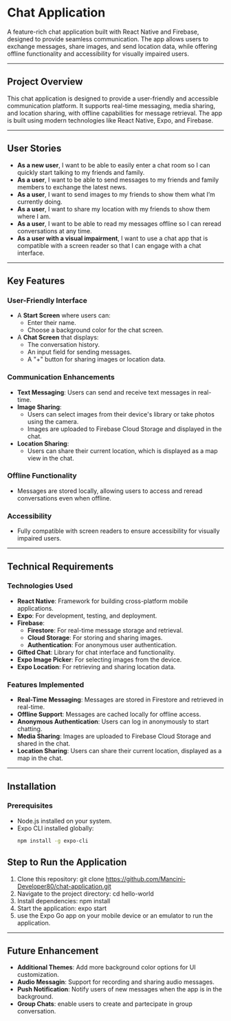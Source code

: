 # Chat Application

A feature-rich chat application built with React Native and Firebase, designed to provide seamless communication. The app allows users to exchange messages, share images, and send location data, while offering offline functionality and accessibility for visually impaired users.

---

## **Project Overview**

This chat application is designed to provide a user-friendly and accessible communication platform. It supports real-time messaging, media sharing, and location sharing, with offline capabilities for message retrieval. The app is built using modern technologies like React Native, Expo, and Firebase.

---

## **User Stories**

- **As a new user**, I want to be able to easily enter a chat room so I can quickly start talking to my friends and family.
- **As a user**, I want to be able to send messages to my friends and family members to exchange the latest news.
- **As a user**, I want to send images to my friends to show them what I’m currently doing.
- **As a user**, I want to share my location with my friends to show them where I am.
- **As a user**, I want to be able to read my messages offline so I can reread conversations at any time.
- **As a user with a visual impairment**, I want to use a chat app that is compatible with a screen reader so that I can engage with a chat interface.

---

## **Key Features**

### **User-Friendly Interface**
- A **Start Screen** where users can:
  - Enter their name.
  - Choose a background color for the chat screen.
- A **Chat Screen** that displays:
  - The conversation history.
  - An input field for sending messages.
  - A "+" button for sharing images or location data.

### **Communication Enhancements**
- **Text Messaging**: Users can send and receive text messages in real-time.
- **Image Sharing**:
  - Users can select images from their device's library or take photos using the camera.
  - Images are uploaded to Firebase Cloud Storage and displayed in the chat.
- **Location Sharing**:
  - Users can share their current location, which is displayed as a map view in the chat.

### **Offline Functionality**
- Messages are stored locally, allowing users to access and reread conversations even when offline.

### **Accessibility**
- Fully compatible with screen readers to ensure accessibility for visually impaired users.

---

## **Technical Requirements**

### **Technologies Used**
- **React Native**: Framework for building cross-platform mobile applications.
- **Expo**: For development, testing, and deployment.
- **Firebase**:
  - **Firestore**: For real-time message storage and retrieval.
  - **Cloud Storage**: For storing and sharing images.
  - **Authentication**: For anonymous user authentication.
- **Gifted Chat**: Library for chat interface and functionality.
- **Expo Image Picker**: For selecting images from the device.
- **Expo Location**: For retrieving and sharing location data.

### **Features Implemented**
- **Real-Time Messaging**: Messages are stored in Firestore and retrieved in real-time.
- **Offline Support**: Messages are cached locally for offline access.
- **Anonymous Authentication**: Users can log in anonymously to start chatting.
- **Media Sharing**: Images are uploaded to Firebase Cloud Storage and shared in the chat.
- **Location Sharing**: Users can share their current location, displayed as a map in the chat.

---

## **Installation**

### **Prerequisites**
- Node.js installed on your system.
- Expo CLI installed globally:
  ```bash
  npm install -g expo-cli
## **Step to Run the Application**

1. Clone this repository:
  git clone https://github.com/Mancini-Developer80/chat-application.git
2. Navigate to the project directory:
   cd hello-world
3. Install dependencies:
   npm install
4. Start the application:
   expo start
5. use the Expo Go app on your mobile device or an emulator to run the application.

---
## Future Enhancement
  + **Additional Themes**: Add more background color options for UI customization.
  + **Audio Messagin**: Support for recording and sharing audio messages.
  + **Push Notification**: Notify users of new messages when the app is in the background.
  + **Group Chats**: enable users to create and partecipate in group conversation.
